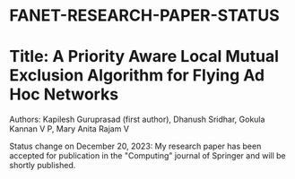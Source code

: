 # FANET-RESEARCH-PAPER-STATUS

# Title: A Priority Aware Local Mutual Exclusion Algorithm for Flying Ad Hoc Networks

Authors: Kapilesh Guruprasad (first author), Dhanush Sridhar, Gokula Kannan V P, Mary Anita Rajam V

Status change on December 20, 2023: My research paper has been accepted for publication in the "Computing" journal of Springer and will be shortly published.
